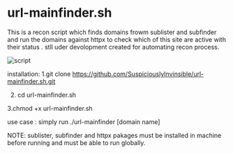 # url-mainfinder.sh
This is a recon script which finds domains frowm sublister and subfinder and run the domains against httpx to check which of this site are active with their status . stll uder devolopment  created for automating recon process.


![script](https://github.com/user-attachments/assets/7ed8deda-cf36-4c99-896c-f465a56018fc)



installation: 
1.git clone https://github.com/SuspiciouslyInvinsible/url-mainfinder.sh.git

2. cd url-mainfinder.sh

3.chmod +x url-mainfinder.sh

use case : simply run ./url-mainfinder [domain name]

NOTE: sublister, subfinder and httpx pakages must be installed in machine before running and must be able to run globally.

